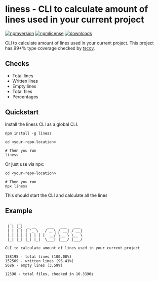 # liness - CLI to calculate amount of lines used in your current project

[![npmversion](https://img.shields.io/npm/v/liness.svg)](https://github.com/jeroenouw/liness)
[![npmlicense](https://img.shields.io/npm/l/liness.svg)](https://github.com/jeroenouw/liness/blob/master/LICENSE/)
[![downloads](https://img.shields.io/npm/dy/liness.svg)](https://github.com/jeroenouw/liness)

CLI to calculate amount of lines used in your current project. This project has 99+% type coverage checked by [tscov](https://github.com/jeroenouw/liftr-tscov).

## Checks
* Total lines
* Written lines
* Empty lines
* Total files
* Percentages

## Quickstart

Install the liness CLI as a global CLI.

```shell
npm install -g liness

cd <your-repo-location>

# Then you run
liness
```

Or just use via npx:

```shell
cd <your-repo-location>

# Then you run
npx liness
```

This should start the CLI and calculate all the lines

## Example

```shell
  _   _
 | | (_)  _ __     ___   ___   ___
 | | | | | '_ \   / _ \ / __| / __|
 | | | | | | | | |  __/ \__ \ \__ \
 |_| |_| |_| |_|  \___| |___/ |___/

CLI to calculate amount of lines used in your current project

158195 - total lines (100.00%)
152509 - written lines (96.41%)
5686 - empty lines (3.59%)

12598 - total files, checked in 10.3390s
```
